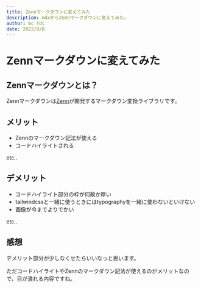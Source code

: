 ```yaml
---
title: Zennマークダウンに変えてみた
description: mdxからZennマークダウンに変えてみた。
author: mc_fdc
date: 2022/9/8
---
```


# Zennマークダウンに変えてみた

## Zennマークダウンとは？

Zennマークダウンは[Zenn](https://zenn.dev)が開発するマークダウン変換ライブラリです。

## メリット

* Zennのマークダウン記法が使える
* コードハイライトされる

etc..

## デメリット

* コードハイライト部分の枠が何故か厚い
* tailwindcssと一緒に使うときにはtypographyを一緒に使わないといけない
* 画像が今までよりでかい

etc..

## 感想

デメリット部分が少しなくせたらいいなっと思います。

ただコードハイライトやZennのマークダウン記法が使えるのがメリットなので、目が潰れる内容ですね。
